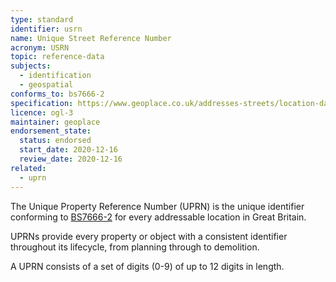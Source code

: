 ```yaml
---
type: standard
identifier: usrn
name: Unique Street Reference Number
acronym: USRN
topic: reference-data
subjects:
  - identification
  - geospatial
conforms_to: bs7666-2
specification: https://www.geoplace.co.uk/addresses-streets/location-data/usrn
licence: ogl-3
maintainer: geoplace
endorsement_state:
  status: endorsed
  start_date: 2020-12-16
  review_date: 2020-12-16
related:
  - uprn
---
```


The Unique Property Reference Number (UPRN) is the unique identifier conforming to [BS7666-2] for every addressable location in Great Britain.

UPRNs provide every property or object with a consistent identifier throughout its lifecycle, from planning through to demolition.

A UPRN consists of a set of digits (0-9) of up to 12 digits in length.


[BS7666-2]: https://shop.bsigroup.com/ProductDetail?pid=000000000030127196
